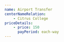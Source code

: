 ```yaml
---
name: Airport Transfer
centerNameRelation:
    - Citrus College
priceDetails:
    - price: 150
      payPeriod: each-way
---
```

